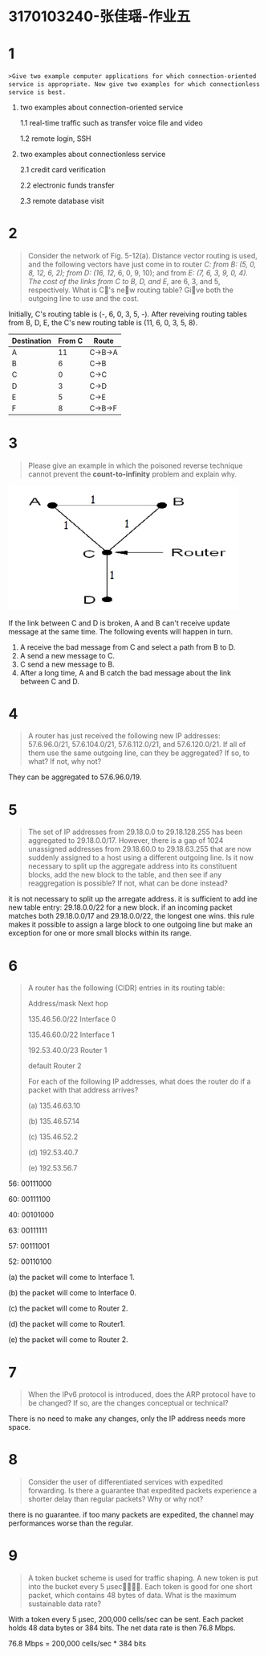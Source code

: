 # 3170103240-张佳瑶-作业五

# 1

	>Give two example computer applications for which connection-oriented service is appropriate. Now give two examples for which connectionless service is best. 

1. two examples about connection-oriented service

   1.1 real-time traffic such as transfer voice file and video

   1.2 remote login, SSH

2. two examples about connectionless service

   2.1 credit card verification

   2.2 electronic funds transfer

   2.3 remote database visit

# 2

>Consider the network of Fig. 5-12(a). Distance vector routing is used, and the following vectors have just come in to router *C: from B: (5, 0, 8, 12, 6, 2); from D: (16, 12,* 6, 0, 9, 10); and from *E: (7, 6, 3, 9, 0, 4). The cost of the links from C to B, D, and E,* are 6, 3, and 5, respectively. What is C􏰊's ne􏰉w routing table? Gi􏰏ve both the outgoing line to use and the cost. 

Initially, C's routing table is (-, 6, 0, 3, 5, -). After reveiving routing tables from B, D, E, the C's new routing table is (11, 6, 0, 3, 5, 8).

| Destination | From C | Route   |
| ----------- | ------ | ------- |
| A           | 11     | C->B->A |
| B           | 6      | C->B    |
| C           | 0      | C->C    |
| D           | 3      | C->D    |
| E           | 5      | C->E    |
| F           | 8      | C->B->F |

 

# 3

>Please give an example in which the poisoned reverse technique cannot prevent the **count-to-infinity** problem and explain why. 

![993167F8-C4F8-4FFB-AF1A-936451D1117C](3170103240-张佳瑶-作业五.assets/993167F8-C4F8-4FFB-AF1A-936451D1117C-4231871.png)

If the link between C and D is broken, A and B can't receive update message at the same time. The following events will happen in turn.

1. A receive the bad message from C and select a path from B to D.
2. A send a new message to C.
3. C send a new message to B.
4. After a long time, A and B catch the bad message about the link between C and D.

# 4

>A router has just received the following new IP addresses: 57.6.96.0/21, 57.6.104.0/21, 57.6.112.0/21, and 57.6.120.0/21. If all of them use the same outgoing line, can they be aggregated? If so, to what? If not, why not? 

They can be aggregated to 57.6.96.0/19.

# 5

>The set of IP addresses from 29.18.0.0 to 29.18.128.255 has been aggregated to 29.18.0.0/17. However, there is a gap of 1024 unassigned addresses from 29.18.60.0 to 29.18.63.255 that are now suddenly assigned to a host using a different outgoing line. Is it now necessary to split up the aggregate address into its constituent blocks, add the new block to the table, and then see if any reaggregation is possible? If not, what can be done instead? 

it is not necessary to split up the arregate address. it is sufficient to add ine new table entry: 29.18.0.0/22 for a new block. if an incoming packet matches both 29.18.0.0/17 and 29.18.0.0/22, the longest one wins. this rule makes it possible to assign a large block to one outgoing line but make an exception for one or more small blocks within its range.

# 6

>A router has the following (CIDR) entries in its routing table: 
>
>Address/mask Next hop
>
>135.46.56.0/22 Interface 0
>
>135.46.60.0/22 Interface 1 
>
>192.53.40.0/23 Router 1 
>
>default Router 2 
>
>For each of the following IP addresses, what does the router do if a packet with that address arrives? 
>
>(a) 135.46.63.10 
>
>(b) 135.46.57.14 
>
>(c) 135.46.52.2 
>
>(d) 192.53.40.7 
>
>(e) 192.53.56.7 

56: 00111000

60: 00111100

40: 00101000

63: 00111111

57: 00111001

52: 00110100

(a) the packet will come to Interface 1.

(b) the packet will come to Interface 0.

(c) the packet will come to Router 2.

(d) the packet will come to Router1.

(e) the packet will come to Router 2.

# 7

>When the IPv6 protocol is introduced, does the ARP protocol have to be changed? If so, are the changes conceptual or technical? 

There is no need to make any changes, only the IP address needs more space.

# 8

>Consider the user of differentiated services with expedited forwarding. Is there a guarantee that expedited packets experience a shorter delay than regular packets? Why or why not? 

there is no guarantee. if too many packets are expedited, the channel may performances worse than the regular.

# 9

>A token bucket scheme is used for traffic shaping. A new token is put into the bucket every 5 μsec􏰐􏰎􏰌􏰑. Each token is good for one short packet, which contains 48 bytes of data. What is the maximum sustainable data rate? 

With a token every 5 μsec, 200,000 cells/sec can be sent. Each packet holds 48 data bytes or 384 bits. The net data rate is then 76.8 Mbps.

76.8 Mbps = 200,000 cells/sec * 384 bits